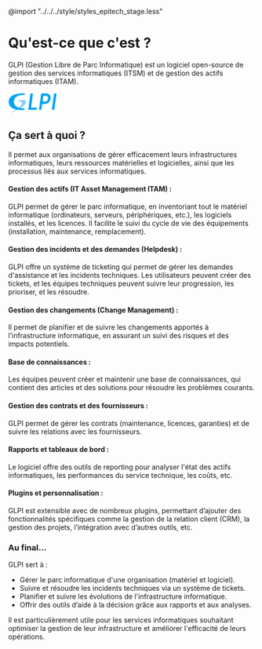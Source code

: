 @import "../../../style/styles_epitech_stage.less"

# Qu'est-ce que c'est ?

GLPI (Gestion Libre de Parc Informatique) est un logiciel open-source de gestion des services informatiques (ITSM) et de gestion des actifs informatiques (ITAM).

<p><img src="../../../assets/images/Doc/GLPI/Logo.png" alt="Description de l'image" style="margin: auto; width: 20%"></p>

## Ça sert à quoi ?

Il permet aux organisations de gérer efficacement leurs infrastructures informatiques, leurs ressources matérielles et logicielles, ainsi que les processus liés aux services informatiques.

#### Gestion des actifs (IT Asset Management ITAM) :

GLPI permet de gérer le parc informatique, en inventoriant tout le matériel informatique (ordinateurs, serveurs, périphériques, etc.), les 
logiciels installés, et les licences. Il facilite le suivi du cycle de vie des équipements (installation, maintenance, remplacement).

#### Gestion des incidents et des demandes (Helpdesk) :

GLPI offre un système de ticketing qui permet de gérer les demandes d'assistance et les incidents techniques. Les utilisateurs peuvent créer des tickets, et les équipes techniques peuvent suivre leur progression, les prioriser, et les résoudre.

#### Gestion des changements (Change Management) :

Il permet de planifier et de suivre les changements apportés à l'infrastructure informatique, en assurant un suivi des risques et des impacts potentiels.

#### Base de connaissances :

Les équipes peuvent créer et maintenir une base de connaissances, qui contient des articles et des solutions pour résoudre les problèmes courants.

#### Gestion des contrats et des fournisseurs :

GLPI permet de gérer les contrats (maintenance, licences, garanties) et de suivre les relations avec les fournisseurs.

#### Rapports et tableaux de bord :

Le logiciel offre des outils de reporting pour analyser l'état des actifs informatiques, les performances du service technique, les coûts, etc.

#### Plugins et personnalisation :

GLPI est extensible avec de nombreux plugins, permettant d’ajouter des fonctionnalités spécifiques comme la gestion de la relation client (CRM), la gestion des projets, l’intégration avec d’autres outils, etc.

### Au final...

GLPI sert à :

- Gérer le parc informatique d'une organisation (matériel et logiciel).
- Suivre et résoudre les incidents techniques via un système de tickets.
- Planifier et suivre les évolutions de l'infrastructure informatique.
- Offrir des outils d’aide à la décision grâce aux rapports et aux analyses.

Il est particulièrement utile pour les services informatiques souhaitant optimiser la gestion de leur infrastructure et améliorer l'efficacité de leurs opérations.
